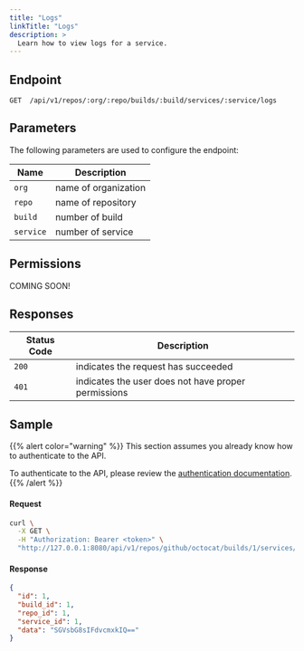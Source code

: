 ```yaml
---
title: "Logs"
linkTitle: "Logs"
description: >
  Learn how to view logs for a service.
---
```


## Endpoint

```
GET  /api/v1/repos/:org/:repo/builds/:build/services/:service/logs
```

## Parameters

The following parameters are used to configure the endpoint:

| Name      | Description          |
| --------- | -------------------- |
| `org`     | name of organization |
| `repo`    | name of repository   |
| `build`   | number of build      |
| `service` | number of service    |

## Permissions

COMING SOON!

## Responses

| Status Code | Description                                         |
| ----------- | --------------------------------------------------- |
| `200`       | indicates the request has succeeded                 |
| `401`       | indicates the user does not have proper permissions |

## Sample

{{% alert color="warning" %}}
This section assumes you already know how to authenticate to the API.

To authenticate to the API, please review the [authentication documentation](/docs/reference/api/authentication/).
{{% /alert %}}

#### Request

```sh
curl \
  -X GET \
  -H "Authorization: Bearer <token>" \
  "http://127.0.0.1:8080/api/v1/repos/github/octocat/builds/1/services/1/logs"
```

#### Response

```json
{
  "id": 1,
  "build_id": 1,
  "repo_id": 1,
  "service_id": 1,
  "data": "SGVsbG8sIFdvcmxkIQ=="
}
```
